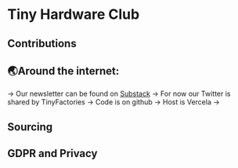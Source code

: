 # Tiny Hardware Club

## Contributions


## 🌏Around the internet:
→ Our newsletter can be found on [Substack](tinyhardware.substack.com)
→ For now our Twitter is shared by TinyFactories
→ Code is on github
→ Host is Vercela
→


## Sourcing


## GDPR and Privacy
